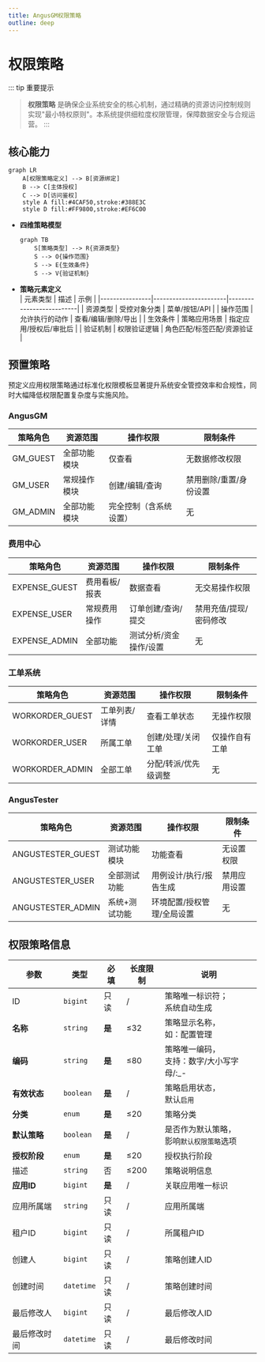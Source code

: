 ```yaml
---
title: AngusGM权限策略
outline: deep
---
```


# 权限策略

::: tip 重要提示
> **权限策略** 是确保企业系统安全的核心机制，通过精确的资源访问控制规则实现"最小特权原则"。本系统提供细粒度权限管理，保障数据安全与合规运营。
:::

## 核心能力

```mermaid
graph LR
    A[权限策略定义] --> B[资源绑定]
    B --> C[主体授权]
    C --> D[访问鉴权]
    style A fill:#4CAF50,stroke:#388E3C
    style D fill:#FF9800,stroke:#EF6C00
```

- **四维策略模型**
  ```mermaid
  graph TB
      S[策略类型] --> R{资源类型}
      S --> O{操作范围}
      S --> E{生效条件}
      S --> V{验证机制}
  ```

- **策略元素定义**  
  | 元素类型       | 描述                  | 示例                      |
  |----------------|-----------------------|--------------------------|
  | 资源类型       | 受控对象分类          | 菜单/按钮/API    |
  | 操作范围       | 允许执行的动作        | 查看/编辑/删除/导出       |
  | 生效条件       | 策略应用场景          | 指定应用/授权后/审批后    |
  | 验证机制       | 权限验证逻辑          | 角色匹配/标签匹配/资源验证 |

## 预置策略

预定义应用权限策略通过标准化权限模板显著提升系统安全管控效率和合规性，同时大幅降低权限配置复杂度与实施风险。

### AngusGM

| 策略角色       | 资源范围          | 操作权限                              | 限制条件                |
|----------------|-------------------|---------------------------------------|-------------------------|
| GM_GUEST       | 全部功能模块      | 仅查看                                | 无数据修改权限          |
| GM_USER        | 常规操作模块      | 创建/编辑/查询                        | 禁用删除/重置/身份设置  |
| GM_ADMIN       | 全部功能模块      | 完全控制（含系统设置）                | 无                      |

### 费用中心

| 策略角色          | 资源范围          | 操作权限         | 限制条件                |
|-------------------|-------------------|--------------|-------------------------|
| EXPENSE_GUEST     | 费用看板/报表     | 数据查看         | 无交易操作权限          |
| EXPENSE_USER      | 常规费用操作      | 订单创建/查询/提交   | 禁用充值/提现/密码修改  |
| EXPENSE_ADMIN     | 全部功能          | 测试分析/资金操作/设置 | 无                      |

### 工单系统

| 策略角色          | 资源范围          | 操作权限                  | 限制条件                |
|-------------------|-------------------|---------------------------|-------------------------|
| WORKORDER_GUEST   | 工单列表/详情     | 查看工单状态              | 无操作权限              |
| WORKORDER_USER    | 所属工单          | 创建/处理/关闭工单         | 仅操作自有工单          |
| WORKORDER_ADMIN   | 全部工单          | 分配/转派/优先级调整       | 无                      |

### AngusTester

| 策略角色             | 资源范围          | 操作权限                  | 限制条件                |
|----------------------|-------------------|---------------------------|-------------------------|
| ANGUSTESTER_GUEST    | 测试功能模块      | 功能查看                  | 无设置权限              |
| ANGUSTESTER_USER     | 全部测试功能      | 用例设计/执行/报告生成    | 禁用应用设置            |
| ANGUSTESTER_ADMIN    | 系统+测试功能     | 环境配置/授权管理/全局设置 | 无                      |

## 权限策略信息

| 参数                 | 类型         | 必填 | 长度限制 | 说明                          |
|----------------------|--------------|------|----------|-----------------------------|
| ID                   | `bigint`     | 只读 | /        | 策略唯一标识符；<br/>系统自动生成         |
| **名称**             | `string`     | **是** | ≤32      | 策略显示名称，<br/>如：配置管理          |
| **编码**             | `string`     | **是** | ≤80      | 策略唯一编码，<br/>支持：数字/大小写字母/:\_- |
| **有效状态**         | `boolean`    | **是** | /        | 策略启用状态，<br/>默认`启用`                 |
| **分类**             | `enum`       | **是** | ≤20      | 策略分类                        |
| **默认策略**         | `boolean`    | **是** | /        | 是否作为默认策略，<br/>影响`默认权限策略`选项  |
| **授权阶段**         | `enum`       | **是** | ≤20      | 授权执行阶段                      |
| 描述                 | `string`     | 否   | ≤200     | 策略说明信息                      |
| **应用ID**           | `bigint`     | **是** | /        | 关联应用唯一标识                    |
| 应用所属端           | `string`     | 只读 | /        | 应用所属端                       |
| 租户ID               | `bigint`     | 只读 | /        | 所属租户ID                      |
| 创建人               | `bigint`     | 只读 | /        | 策略创建人ID                     |
| 创建时间             | `datetime`   | 只读 | /        | 策略创建时间                      |
| 最后修改人           | `bigint`     | 只读 | /        | 最后修改人ID                     |
| 最后修改时间         | `datetime`   | 只读 | /        | 最后修改时间                      |
